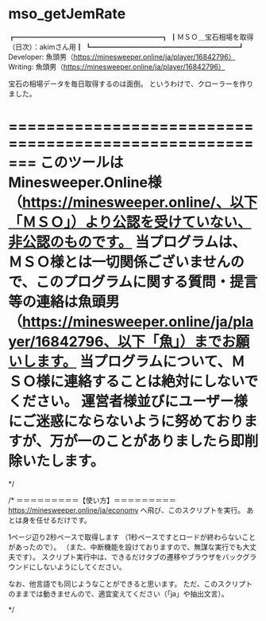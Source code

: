 # mso_getJemRate

┏━━━━━━━━━━━━━━━━━━━━━┓
┃ＭＳＯ＿宝石相場を取得（日次）：akimさん用┃
┗━━━━━━━━━━━━━━━━━━━━━┛
Developer:
	魚頭男（https://minesweeper.online/ja/player/16842796）
Writing:
	魚頭男（https://minesweeper.online/ja/player/16842796）

宝石の相場データを毎日取得するのは面倒。
というわけで、クローラーを作りました。

=======================================================
このツールはMinesweeper.Online様（https://minesweeper.online/、以下「ＭＳＯ」）より公認を受けていない、非公認のものです。
当プログラムは、ＭＳＯ様とは一切関係ございませんので、このプログラムに関する質問・提言等の連絡は魚頭男（https://minesweeper.online/ja/player/16842796、以下「魚」）までお願いします。
当プログラムについて、ＭＳＯ様に連絡することは絶対にしないでください。
運営者様並びにユーザー様にご迷惑にならないように努めておりますが、万が一のことがありましたら即削除いたします。
=======================================================
*/

/*
＝＝＝＝＝＝＝＝＝【使い方】＝＝＝＝＝＝＝＝＝
https://minesweeper.online/ja/economy
へ飛び、このスクリプトを実行。
あとは身を任せるだけです。

1ページ辺り2秒ペースで取得します
（1秒ペースですとロードが終わらないことがあったので）。
（また、中断機能を設けておりますので、無謀な実行でも大丈夫です）。
スクリプト実行中は、できるだけタブの遷移やブラウザをバックグラウンドにしないようにしてください。

なお、他言語でも同じようなことができると思います。
ただ、このスクリプトのままでは動きませんので、適宜変えてください（「ja」や抽出文言）。

*/

